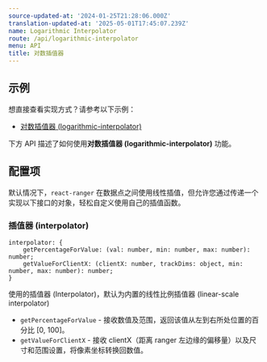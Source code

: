 ```yaml
---
source-updated-at: '2024-01-25T21:28:06.000Z'
translation-updated-at: '2025-05-01T17:45:07.239Z'
name: Logarithmic Interpolator
route: /api/logarithmic-interpolator
menu: API
title: 对数插值器
---
```

## 示例
想直接查看实现方式？请参考以下示例：

- [对数插值器 (logarithmic-interpolator)](../examples/logarithmic-interpolator)

下方 API 描述了如何使用**对数插值器 (logarithmic-interpolator)** 功能。

## 配置项

默认情况下，`react-ranger` 在数据点之间使用线性插值，但允许您通过传递一个实现以下接口的对象，轻松自定义使用自己的插值函数。

### 插值器 (interpolator)

```tsx
interpolator: {
    getPercentageForValue: (val: number, min: number, max: number): number;
    getValueForClientX: (clientX: number, trackDims: object, min: number, max: number): number;
}
```
使用的插值器 (Interpolator)，默认为内置的线性比例插值器 (linear-scale interpolator)
 - `getPercentageForValue` - 接收数值及范围，返回该值从左到右所处位置的百分比 [0, 100]。
 - `getValueForClientX` - 接收 clientX（距离 ranger 左边缘的偏移量）以及尺寸和范围设置，将像素坐标转换回数值。
